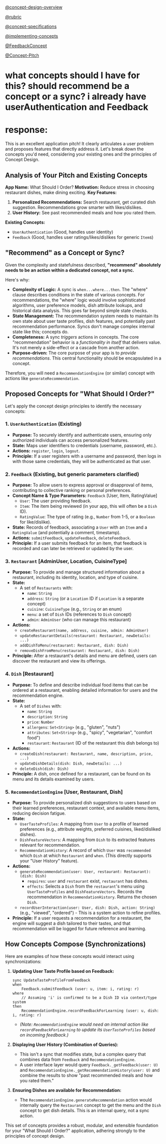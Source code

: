 [@concept-design-overview](../background/concept-design-overview.md)

[@rubric](../background/detailed/concept-rubric.md)

[@concept-specifications](../background/concept-specifications.md)

[@implementing-concepts](../background/implementing-concepts.md)

[@FeedbackConcept](../../src/concepts/Feedback/FeedbackConcept.md)

[@Concept-Pitch](conceptpitch.md)

# what concepts should I have for this? should recommend be a concept or a sync? i already have userAuthentication and Feedback
# response:

This is an excellent application pitch! It clearly articulates a user problem and proposes features that directly address it. Let's break down the concepts you'd need, considering your existing ones and the principles of Concept Design.

## Analysis of Your Pitch and Existing Concepts

**App Name:** What Should I Order?
**Motivation:** Reduce stress in choosing restaurant dishes, make dining exciting.
**Key Features:**
1.  **Personalized Recommendations:** Search restaurant, get curated dish suggestion. Recommendations grow smarter with likes/dislikes.
2.  **User History:** See past recommended meals and how you rated them.

**Existing Concepts:**
*   `UserAuthentication` (Good, handles user identity)
*   `Feedback` (Good, handles user ratings/likes/dislikes for generic `Item`s)

## "Recommend" as a Concept or Sync?

Given the complexity and statefulness described, **"recommend" absolutely needs to be an action within a dedicated concept, not a sync.**

Here's why:

*   **Complexity of Logic:** A sync is `when...where...then`. The "where" clause describes conditions in the state of various concepts. For recommendations, the "where" logic would involve sophisticated algorithms, user preference models, dish attribute lookups, and historical data analysis. This goes far beyond simple state checks.
*   **State Management:** The recommendation system needs to maintain its own state about user taste profiles, dish features, and potentially past recommendation performance. Syncs don't manage complex internal state like this; concepts do.
*   **Completeness:** A sync *triggers* actions in concepts. The core "recommendation" behavior is a *functionality in itself* that delivers value. It's not merely a side-effect or a cascade from another action.
*   **Purpose-driven:** The core purpose of your app is to *provide recommendations*. This central functionality should be encapsulated in a concept.

Therefore, you will need a `RecommendationEngine` (or similar) concept with actions like `generateRecommendation`.

## Proposed Concepts for "What Should I Order?"

Let's apply the concept design principles to identify the necessary concepts:

### 1. `UserAuthentication` (Existing)

*   **Purpose:** To securely identify and authenticate users, ensuring only authorized individuals can access personalized features.
*   **State:** Maps user identifiers to credentials (username, password, etc.).
*   **Actions:** `register`, `login`, `logout`.
*   **Principle:** If a user registers with a username and password, then logs in with those same credentials, they will be authenticated as that user.

### 2. `Feedback` (Existing, but generic parameters clarified)

*   **Purpose:** To allow users to express approval or disapproval of items, contributing to collective ranking or personal preferences.
*   **Concept Name & Type Parameters:** `Feedback` [User, Item, RatingValue]
    *   `User`: The user providing feedback.
    *   `Item`: The item being reviewed (in your app, this will often be a `Dish` ID).
    *   `RatingValue`: The type of rating (e.g., `Number` from 1-5, or a `Boolean` for like/dislike).
*   **State:** Records of feedback, associating a `User` with an `Item` and a `RatingValue` (and potentially a comment, timestamp).
*   **Actions:** `submitFeedback`, `updateFeedback`, `deleteFeedback`.
*   **Principle:** If a user submits feedback for an item, that feedback is recorded and can later be retrieved or updated by the user.

### 3. `Restaurant` [AdminUser, Location, CuisineType]

*   **Purpose:** To provide and manage structured information about a restaurant, including its identity, location, and type of cuisine.
*   **State:**
    *   A set of `Restaurants` with:
        *   `name`: `String`
        *   `address`: `String` (or a `Location` ID if `Location` is a separate concept)
        *   `cuisine`: `CuisineType` (e.g., `String` or an enum)
        *   `menu`: a set of `Dish` IDs (references to `Dish` concept)
        *   `admin`: `AdminUser` (who can manage this restaurant)
*   **Actions:**
    *   `createRestaurant(name, address, cuisine, admin: AdminUser)`
    *   `updateRestaurantDetails(restaurant: Restaurant, newDetails: ...)`
    *   `addDishToMenu(restaurant: Restaurant, dish: Dish)`
    *   `removeDishFromMenu(restaurant: Restaurant, dish: Dish)`
*   **Principle:** After a restaurant's details and menu are defined, users can discover the restaurant and view its offerings.

### 4. `Dish` [Restaurant]

*   **Purpose:** To define and describe individual food items that can be ordered at a restaurant, enabling detailed information for users and the recommendation engine.
*   **State:**
    *   A set of `Dishes` with:
        *   `name`: `String`
        *   `description`: `String`
        *   `price`: `Number`
        *   `allergens`: `Set<String>` (e.g., "gluten", "nuts")
        *   `attributes`: `Set<String>` (e.g., "spicy", "vegetarian", "comfort food")
        *   `restaurant`: `Restaurant` (ID of the restaurant this dish belongs to)
*   **Actions:**
    *   `createDish(restaurant: Restaurant, name, description, price, ...)`
    *   `updateDishDetails(dish: Dish, newDetails: ...)`
    *   `deleteDish(dish: Dish)`
*   **Principle:** A dish, once defined for a restaurant, can be found on its menu and its details examined by users.

### 5. `RecommendationEngine` [User, Restaurant, Dish]

*   **Purpose:** To provide personalized dish suggestions to users based on their learned preferences, restaurant context, and available menu items, reducing decision fatigue.
*   **State:**
    *   `UserTasteProfiles`: A mapping from `User` to a profile of learned preferences (e.g., attribute weights, preferred cuisines, liked/disliked dishes).
    *   `DishFeatureVectors`: A mapping from `Dish` to its extracted features relevant for recommendation.
    *   `RecommendationHistory`: A record of which `User` was `recommended` which `Dish` at which `Restaurant` and `when`. (This directly supports your "User History" feature).
*   **Actions:**
    *   `generateRecommendation(user: User, restaurant: Restaurant): (dish: Dish)`
        *   `requires`: `user` and `restaurant` exist, `restaurant` has dishes.
        *   `effects`: Selects a `Dish` from the `restaurant`'s menu using `UserTasteProfiles` and `DishFeatureVectors`. Records the recommendation in `RecommendationHistory`. Returns the chosen `Dish`.
    *   `recordUserInteraction(user: User, dish: Dish, action: String)` (e.g., "viewed", "ordered") - This is a system action to refine profiles.
*   **Principle:** If a user requests a recommendation for a restaurant, the engine will suggest a dish tailored to their tastes, and that recommendation will be logged for future reference and learning.

## How Concepts Compose (Synchronizations)

Here are examples of how these concepts would interact using synchronizations:

1.  **Updating User Taste Profile based on Feedback:**
    ```
    sync UpdateTasteProfileFromFeedback
    when
        Feedback.submitFeedback (user: u, item: i, rating: r)
    where
        // Assuming 'i' is confirmed to be a Dish ID via context/type system
    then
        RecommendationEngine.recordFeedbackForLearning (user: u, dish: i, rating: r)
    ```
    *   *(Note: `RecommendationEngine` would need an internal action like `recordFeedbackForLearning` to update its `UserTasteProfiles` based on incoming feedback.)*

2.  **Displaying User History (Combination of Queries):**
    *   This isn't a sync that modifies state, but a complex query that combines data from `Feedback` and `RecommendationEngine`.
    *   A user interface layer would query `Feedback._getFeedback(user: U)` and `RecommendationEngine._getRecommendationHistory(user: U)` and combine the results to show "past recommended meals and how you rated them."

3.  **Ensuring Dishes are available for Recommendation:**
    *   The `RecommendationEngine.generateRecommendation` action would internally query the `Restaurant` concept to get the menu and the `Dish` concept to get dish details. This is an internal query, not a sync action.

This set of concepts provides a robust, modular, and extensible foundation for your "What Should I Order?" application, adhering strongly to the principles of concept design.